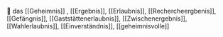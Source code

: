 🔵 das [[Geheimnis]]
, [[Ergebnis]], [[Erlaubnis]], [[Rechercheergbenis]], [[Gefängnis]], [[Gaststättenerlaubnis]], [[Zwischenergebnis]], [[Wahlerlaubnis]], [[Einverständnis]], [[geheimnisvolle]]